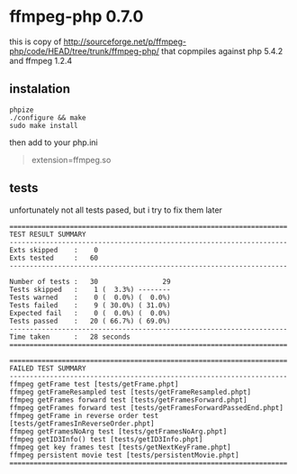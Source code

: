 ffmpeg-php 0.7.0
==========

this is copy of http://sourceforge.net/p/ffmpeg-php/code/HEAD/tree/trunk/ffmpeg-php/ that copmpiles against php 5.4.2 and ffmpeg 1.2.4

instalation 
----------

	phpize
	./configure && make
	sudo make install

then add to your php.ini 
> extension=ffmpeg.so

tests
----------

unfortunately not all tests pased, but i try to fix them later

	=====================================================================
	TEST RESULT SUMMARY
	---------------------------------------------------------------------
	Exts skipped    :    0
	Exts tested     :   60
	---------------------------------------------------------------------

	Number of tests :   30                29
	Tests skipped   :    1 (  3.3%) --------
	Tests warned    :    0 (  0.0%) (  0.0%)
	Tests failed    :    9 ( 30.0%) ( 31.0%)
	Expected fail   :    0 (  0.0%) (  0.0%)
	Tests passed    :   20 ( 66.7%) ( 69.0%)
	---------------------------------------------------------------------
	Time taken      :   28 seconds
	=====================================================================

	=====================================================================
	FAILED TEST SUMMARY
	---------------------------------------------------------------------
	ffmpeg getFrame test [tests/getFrame.phpt]
	ffmpeg getFrameResampled test [tests/getFrameResampled.phpt]
	ffmpeg getFrames forward test [tests/getFramesForward.phpt]
	ffmpeg getFrames forward test [tests/getFramesForwardPassedEnd.phpt]
	ffmpeg getFrame in reverse order test [tests/getFramesInReverseOrder.phpt]
	ffmpeg getFramesNoArg test [tests/getFramesNoArg.phpt]
	ffmpeg getID3Info() test [tests/getID3Info.phpt]
	ffmpeg get key frames test [tests/getNextKeyFrame.phpt]
	ffmpeg persistent movie test [tests/persistentMovie.phpt]
	=====================================================================


